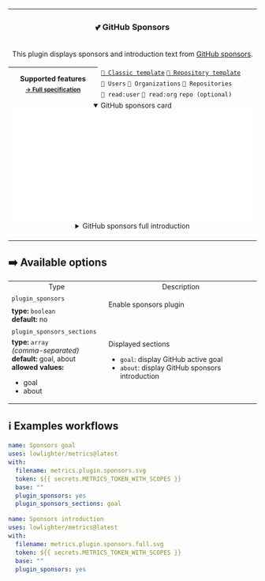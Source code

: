 <!--header-->
<table>
  <tr><th colspan="2"><h3>💕 GitHub Sponsors</h3></th></tr>
  <tr><td colspan="2" align="center"><p>This plugin displays sponsors and introduction text from <a href="https://github.com/sponsors/">GitHub sponsors</a>.</p>
</td></tr>
  <tr>
    <th rowspan="3">Supported features<br><sub><a href="metadata.yml">→ Full specification</a></sub></th>
    <td><a href="/source/templates/classic/README.md"><code>📗 Classic template</code></a> <a href="/source/templates/repository/README.md"><code>📘 Repository template</code></a></td>
  </tr>
  <tr>
    <td><code>👤 Users</code> <code>👥 Organizations</code> <code>📓 Repositories</code></td>
  </tr>
  <tr>
    <td><code>🔑 read:user</code> <code>🔑 read:org</code> <code>repo (optional)</code></td>
  </tr>
  <tr>
    <td colspan="2" align="center">
      <details open><summary>GitHub sponsors card</summary><img src="https://github.com/lowlighter/metrics/blob/examples/metrics.plugin.sponsors.svg" alt=""></img></details>
      <details><summary>GitHub sponsors full introduction</summary><img src="https://github.com/lowlighter/metrics/blob/examples/metrics.plugin.sponsors.full.svg" alt=""></img></details>
      <img width="900" height="1" alt="">
    </td>
  </tr>
</table>
<!--/header-->

## ➡️ Available options

<!--options-->
<table>
  <tr>
    <td align="center" nowrap="nowrap">Type</i></td><td align="center" nowrap="nowrap">Description</td>
  </tr>
  <tr>
    <td nowrap="nowrap"><code>plugin_sponsors</code></td>
    <td rowspan="2"><p>Enable sponsors plugin</p>
<img width="900" height="1" alt=""></td>
  </tr>
  <tr>
    <td nowrap="nowrap"><b>type:</b> <code>boolean</code>
<br>
<b>default:</b> no<br></td>
  </tr>
  <tr>
    <td nowrap="nowrap"><code>plugin_sponsors_sections</code></td>
    <td rowspan="2"><p>Displayed sections</p>
<ul>
<li><code>goal</code>: display GitHub active goal</li>
<li><code>about</code>: display GitHub sponsors introduction</li>
</ul>
<img width="900" height="1" alt=""></td>
  </tr>
  <tr>
    <td nowrap="nowrap"><b>type:</b> <code>array</code>
<i>(comma-separated)</i>
<br>
<b>default:</b> goal, about<br>
<b>allowed values:</b><ul><li>goal</li><li>about</li></ul></td>
  </tr>
</table>
<!--/options-->

## ℹ️ Examples workflows

<!--examples-->
```yaml
name: Sponsors goal
uses: lowlighter/metrics@latest
with:
  filename: metrics.plugin.sponsors.svg
  token: ${{ secrets.METRICS_TOKEN_WITH_SCOPES }}
  base: ""
  plugin_sponsors: yes
  plugin_sponsors_sections: goal

```
```yaml
name: Sponsors introduction
uses: lowlighter/metrics@latest
with:
  filename: metrics.plugin.sponsors.full.svg
  token: ${{ secrets.METRICS_TOKEN_WITH_SCOPES }}
  base: ""
  plugin_sponsors: yes

```
<!--/examples-->
